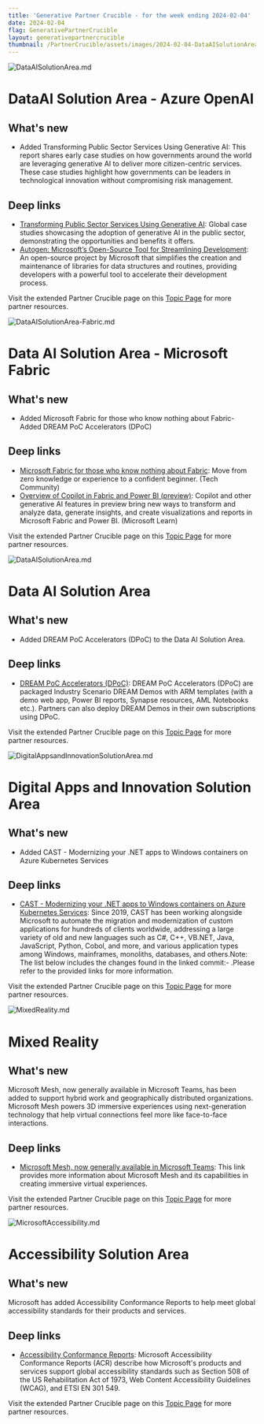 ```yaml
---
title: 'Generative Partner Crucible - for the week ending 2024-02-04'
date: 2024-02-04
flag: GenerativePartnerCrucible
layout: generativepartnercrucible
thumbnail: /PartnerCrucible/assets/images/2024-02-04-DataAISolutionArea.md-image.png
---
```


![ DataAISolutionArea.md ]( /PartnerCrucible/assets/images/2024-02-04-DataAISolutionArea.md-image.png )

# DataAI Solution Area - Azure OpenAI

## What's new

- Added Transforming Public Sector Services Using Generative AI: This report shares early case studies on how governments around the world are leveraging generative AI to deliver more citizen-centric services. These case studies highlight how governments can be leaders in technological innovation without compromising risk management.

## Deep links

- [Transforming Public Sector Services Using Generative AI](https://wwps.microsoft.com/wp-content/uploads/2024/01/Microsoft_Transforming20Public20Sector20Services20Using20Generative20AI_Feb202024201.pdf): Global case studies showcasing the adoption of generative AI in the public sector, demonstrating the opportunities and benefits it offers.
- [Autogen: Microsoft’s Open-Source Tool for Streamlining Development](https://techcommunity.microsoft.com/t5/educator-developer-blog/autogen-microsoft-s-open-source-tool-for-streamlining/ba-p/4040417): An open-source project by Microsoft that simplifies the creation and maintenance of libraries for data structures and routines, providing developers with a powerful tool to accelerate their development process.

Visit the extended Partner Crucible page on this [Topic Page](https://lagimik.github.io/PartnerCrucible/DataAISolutionArea-AzureOpenAI) for more partner resources.

![ DataAISolutionArea-Fabric.md ]( /PartnerCrucible/assets/images/2024-02-04-DataAISolutionArea-Fabric.md-image.png )

# Data AI Solution Area - Microsoft Fabric

## What's new

- Added Microsoft Fabric for those who know nothing about Fabric- Added DREAM PoC Accelerators (DPoC)

## Deep links

- [Microsoft Fabric for those who know nothing about Fabric](https://techcommunity.microsoft.com/t5/educator-developer-blog/microsoft-fabric-for-those-who-know-nothing-about-fabric/ba-p/3999684): Move from zero knowledge or experience to a confident beginner. (Tech Community)
- [Overview of Copilot in Fabric and Power BI (preview)](https://learn.microsoft.com/en-us/fabric/get-started/copilot-fabric-overview): Copilot and other generative AI features in preview bring new ways to transform and analyze data, generate insights, and create visualizations and reports in Microsoft Fabric and Power BI. (Microsoft Learn)

Visit the extended Partner Crucible page on this [Topic Page](https://lagimik.github.io/PartnerCrucible/DataAISolutionArea-Fabric) for more partner resources.

![ DataAISolutionArea.md ]( /PartnerCrucible/assets/images/2024-02-04-DataAISolutionArea.md-image.png )

# Data AI Solution Area

## What's new

- Added  DREAM PoC Accelerators (DPoC) to the Data AI Solution Area. 

## Deep links

- [DREAM PoC Accelerators (DPoC)](https://github.com/microsoft/Azure-Analytics-and-AI-Engagement/tree/microsoftfabric): DREAM PoC Accelerators (DPoC) are packaged Industry Scenario DREAM Demos with ARM templates (with a demo web app, Power BI reports, Synapse resources, AML Notebooks etc.). Partners can also deploy DREAM Demos in their own subscriptions using DPoC.

Visit the extended Partner Crucible page on this [Topic Page](https://lagimik.github.io/PartnerCrucible/DataAISolutionArea) for more partner resources.

![ DigitalAppsandInnovationSolutionArea.md ]( /PartnerCrucible/assets/images/2024-02-04-DigitalAppsandInnovationSolutionArea.md-image.png )

# Digital Apps and Innovation Solution Area

## What's new

- Added CAST - Modernizing your .NET apps to Windows containers on Azure Kubernetes Services

## Deep links

- [CAST - Modernizing your .NET apps to Windows containers on Azure Kubernetes Services](https://techcommunity.microsoft.com/t5/containers/cast-modernizing-your-net-apps-to-windows-containers-on-azure/ba-p/4037740): Since 2019, CAST has been working alongside Microsoft to automate the migration and modernization of custom applications for hundreds of clients worldwide, addressing a large variety of old and new languages such as C#, C++, VB.NET, Java, JavaScript, Python, Cobol, and more, and various application types among Windows, mainframes, monoliths, databases, and others.Note: The list below includes the changes found in the linked commit:- .Please refer to the provided links for more information.

Visit the extended Partner Crucible page on this [Topic Page](https://lagimik.github.io/PartnerCrucible/DigitalAppsandInnovationSolutionArea) for more partner resources.

![ MixedReality.md ]( /PartnerCrucible/assets/images/2024-02-04-MixedReality.md-image.png )

# Mixed Reality

## What's new

Microsoft Mesh, now generally available in Microsoft Teams, has been added to support hybrid work and geographically distributed organizations. Microsoft Mesh powers 3D immersive experiences using next-generation technology that help virtual connections feel more like face-to-face interactions.

## Deep links

- [Microsoft Mesh, now generally available in Microsoft Teams](https://www.microsoft.com/en-us/microsoft-365/blog/2024/01/24/bring-virtual-connections-to-life-with-microsoft-mesh-now-generally-available-in-microsoft-teams/): This link provides more information about Microsoft Mesh and its capabilities in creating immersive virtual experiences.

Visit the extended Partner Crucible page on this [Topic Page](https://lagimik.github.io/PartnerCrucible/MixedReality) for more partner resources.

![ MicrosoftAccessibility.md ]( /PartnerCrucible/assets/images/2024-02-04-MicrosoftAccessibility.md-image.png )

# Accessibility Solution Area

## What's new

Microsoft has added Accessibility Conformance Reports to help meet global accessibility standards for their products and services.

## Deep links

- [Accessibility Conformance Reports](https://www.microsoft.com/en-us/accessibility/conformance-reports): Microsoft Accessibility Conformance Reports (ACR) describe how Microsoft's products and services support global accessibility standards such as Section 508 of the US Rehabilitation Act of 1973, Web Content Accessibility Guidelines (WCAG), and ETSI EN 301 549.

Visit the extended Partner Crucible page on this [Topic Page](https://lagimik.github.io/PartnerCrucible/MicrosoftAccessibility) for more partner resources.

